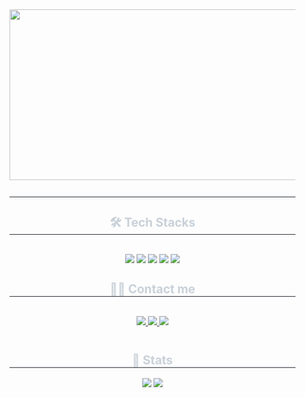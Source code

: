 <div align= "center"> 
  <a href="https://github.com/devxb/gitanimals">
    <img
      src="https://render.gitanimals.org/farms/Ban-gilhyeon"
      width="600"
      height="300"
    />
  </a>
</div>
  <div align= "center"> 
    <h2 style="border-bottom: 1px solid #21262d; color: #c9d1d9;">  </h2>  
    <div style="font-weight: 700; font-size: 15px; text-align: center; color: #c9d1d9;">  </div> 
    </div>
    <div align= "center">
    <h2 style="border-bottom: 1px solid #21262d; color: #c9d1d9;"> 🛠️ Tech Stacks </h2> <br> 
    <div style="margin: 0 auto; text-align: center;" align= "center"> <img src="https://img.shields.io/badge/Java-007396?style=flat&logo=Java&logoColor=white">
          <img src="https://img.shields.io/badge/MySQL-4479A1?style=flat&logo=MySQL&logoColor=white">
          <img src="https://img.shields.io/badge/Trello-0052CC?style=flat&logo=Trello&logoColor=white">
          <img src="https://img.shields.io/badge/Spring-6DB33F?style=flat&logo=Spring&logoColor=white">
          <img src="https://img.shields.io/badge/Spring Boot-6DB33F?style=flat&logo=Spring Boot&logoColor=white">
          <br/></div>
    </div>
    <div align= "center">
    <h2 style="border-bottom: 1px solid #21262d; color: #c9d1d9;"> 🧑‍💻 Contact me </h2> <br> 
    <div align= "center"> <a href=https://bbgiloo.tistory.com/> <img src="https://img.shields.io/badge/Tistory-000000?style=flat&logo=Tistory&logoColor=white&link=https://bbgiloo.tistory.com/"> </a>
         <a href=mailto:bbgiloo98@gmail.com> <img src="https://img.shields.io/badge/Gmail-EA4335?style=flat&logo=Gmail&logoColor=white&link=mailto:bbgiloo98@gmail.com"> </a>
         <a href=instagram.com/uo3hyli6ban> <img src="https://img.shields.io/badge/Instagram-E4405F?style=flat&logo=Instagram&logoColor=white&link=instagram.com/uo3hyli6ban"> </a>
          </div>  <br> 
    <div align= "center">  </div> 
    </div>
    <div align= "center"> 
    <h2 style="border-bottom: 1px solid #21262d; color: #c9d1d9;"> 🏅 Stats </h2> <div align= "center"> <img src="https://github-readme-stats.vercel.app/api?username=Ban-gilhyeon&bg_color=180,00000000,7c7979&title_color=ffffff&text_color=ffffff"
         /> <img src="https://github-readme-stats.vercel.app/api/top-langs/?username=Ban-gilhyeon&layout=compact&bg_color=180,00000000,7c7979&title_color=ffffff&text_color=ffffff"
           /> </div> 
    </div>
    
</a>
